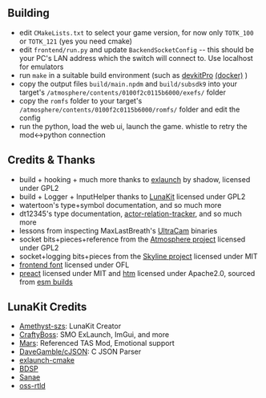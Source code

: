 ## Building
- edit `CMakeLists.txt` to select your game version, for now only `TOTK_100` or `TOTK_121` (yes you need cmake)
- edit `frontend/run.py` and update `BackendSocketConfig` -- this should be your PC's LAN address which the switch will connect to. Use localhost for emulators
- run `make` in a suitable build environment (such as [devkitPro](https://devkitpro.org/wiki/Getting_Started) [(docker)](https://hub.docker.com/u/devkitpro/) )
- copy the output files `build/main.npdm` and `build/subsdk9` into your target's `/atmosphere/contents/0100f2c0115b6000/exefs/` folder
- copy the `romfs` folder to your target's `/atmosphere/contents/0100f2c0115b6000/romfs/` folder and edit the config
- run the python, load the web ui, launch the game. whistle to retry the mod<-\>python connection

## Credits & Thanks
- build + hooking + much more thanks to [exlaunch](https://github.com/shadowninja108/exlaunch) by shadow, licensed under GPL2
- build + Logger + InputHelper thanks to [LunaKit](https://github.com/Amethyst-szs/smo-lunakit) licensed under GPL2
- watertoon's type+symbol documentation, and so much more
- dt12345's type documentation, [actor-relation-tracker](https://github.com/dt-12345/actor-relation-tracker/), and so much more
- lessons from inspecting MaxLastBreath's [UltraCam](https://github.com/MaxLastBreath/TOTK-mods/) binaries
- socket bits+pieces+reference from the [Atmosphere project](https://github.com/Atmosphere-NX/Atmosphere) licensed under GPL2
- socket+logging bits+pieces from the [Skyline project](https://github.com/skyline-dev/skyline) licensed under MIT
- [frontend font](https://github.com/adobe-fonts/source-code-pro) licensed under OFL
- [preact](https://github.com/preactjs/preact) licensed under MIT and [htm](https://github.com/developit/htm) licensed under Apache2.0, sourced from [esm builds](https://esm.sh)

## LunaKit Credits
- [Amethyst-szs](https://github.com/Amethyst-szs): LunaKit Creator
- [CraftyBoss](https://github.com/CraftyBoss): SMO ExLaunch, ImGui, and more
- [Mars](https://github.com/Mars2032): Referenced TAS Mod, Emotional support
- [DaveGamble/cJSON](https://github.com/DaveGamble/cJSON): C JSON Parser
- [exlaunch-cmake](https://github.com/EngineLessCC/exlaunch-cmake/)
- [BDSP](https://github.com/Martmists-GH/BDSP)
- [Sanae](https://github.com/Sanae6)
- [oss-rtld](https://github.com/Thog/oss-rtld)
